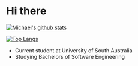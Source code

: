# Hi there

[![Michael's github stats](https://github-readme-stats.vercel.app/api?username=MichaelLePera&count_private=true&show_icons=true)](https://github.com/MichaelLePera)

[![Top Langs](https://github-readme-stats.vercel.app/api/top-langs/?username=MichaelLePera&hide=php)](https://github.com/MichaelLePera)

- Current student at University of South Australia
- Studying Bachelors of Software Engineering

